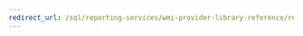 ```yaml
---
redirect_url: /sql/reporting-services/wmi-provider-library-reference/reporting-services-wmi-provider-library-reference-ssrs
---
```

